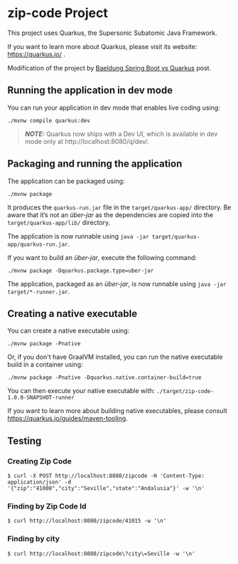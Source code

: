 # zip-code Project

This project uses Quarkus, the Supersonic Subatomic Java Framework.

If you want to learn more about Quarkus, please visit its website: https://quarkus.io/ .

Modification of the project by [Baeldung Spring Boot vs Quarkus](https://www.baeldung.com/spring-boot-vs-quarkus) post.

## Running the application in dev mode

You can run your application in dev mode that enables live coding using:
```shell script
./mvnw compile quarkus:dev
```

> **_NOTE:_**  Quarkus now ships with a Dev UI, which is available in dev mode only at http://localhost:8080/q/dev/.

## Packaging and running the application

The application can be packaged using:
```shell script
./mvnw package
```
It produces the `quarkus-run.jar` file in the `target/quarkus-app/` directory.
Be aware that it’s not an _über-jar_ as the dependencies are copied into the `target/quarkus-app/lib/` directory.

The application is now runnable using `java -jar target/quarkus-app/quarkus-run.jar`.

If you want to build an _über-jar_, execute the following command:
```shell script
./mvnw package -Dquarkus.package.type=uber-jar
```

The application, packaged as an _über-jar_, is now runnable using `java -jar target/*-runner.jar`.

## Creating a native executable

You can create a native executable using: 
```shell script
./mvnw package -Pnative
```

Or, if you don't have GraalVM installed, you can run the native executable build in a container using: 
```shell script
./mvnw package -Pnative -Dquarkus.native.container-build=true
```

You can then execute your native executable with: `./target/zip-code-1.0.0-SNAPSHOT-runner`

If you want to learn more about building native executables, please consult https://quarkus.io/guides/maven-tooling.

## Testing

### Creating Zip Code

```shell script
$ curl -X POST http://localhost:8080/zipcode -H 'Content-Type: application/json' -d '{"zip":"41008","city":"Seville","state":"Andalusia"}' -w '\n'
```

### Finding by Zip Code Id

```shell script
$ curl http://localhost:8080/zipcode/41015 -w '\n'
```

### Finding by city

```shell script
$ curl http://localhost:8080/zipcode\?city\=Seville -w '\n'
```

